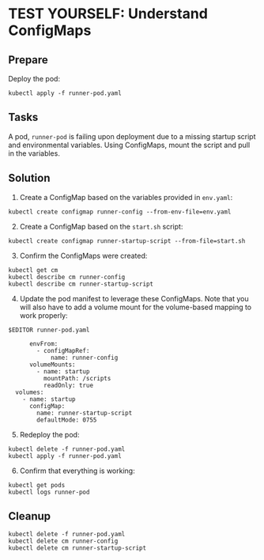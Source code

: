 # TEST YOURSELF: Understand ConfigMaps

## Prepare

Deploy the pod:

```
kubectl apply -f runner-pod.yaml
```

## Tasks

A pod, `runner-pod` is failing upon deployment due to a missing startup script and environmental variables. Using ConfigMaps, mount the script and pull in the variables.

## Solution

1. Create a ConfigMap based on the variables provided in `env.yaml`:

```
kubectl create configmap runner-config --from-env-file=env.yaml
```

2. Create a ConfigMap based on the `start.sh` script:

```
kubectl create configmap runner-startup-script --from-file=start.sh 
```

3. Confirm the ConfigMaps were created:

```
kubectl get cm
kubectl describe cm runner-config
kubectl describe cm runner-startup-script
```

4. Update the pod manifest to leverage these ConfigMaps. Note that you will also have to add a volume mount for the volume-based mapping to work properly:

```
$EDITOR runner-pod.yaml
```

```
      envFrom:
        - configMapRef:
            name: runner-config
      volumeMounts:
        - name: startup
          mountPath: /scripts
          readOnly: true
  volumes:
    - name: startup
      configMap:
        name: runner-startup-script
        defaultMode: 0755
```

5. Redeploy the pod:

```
kubectl delete -f runner-pod.yaml
kubectl apply -f runner-pod.yaml
```

6. Confirm that everything is working:

```
kubectl get pods
kubectl logs runner-pod
```

## Cleanup

```
kubectl delete -f runner-pod.yaml
kubectl delete cm runner-config
kubectl delete cm runner-startup-script
```
